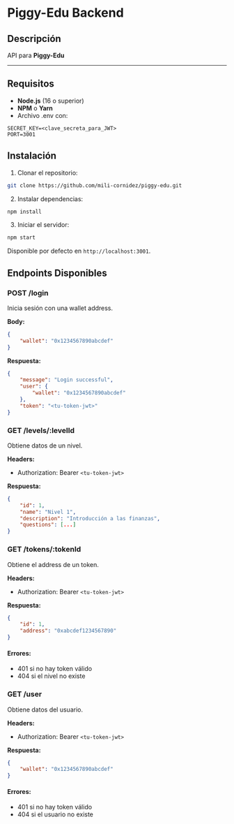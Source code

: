 # Piggy-Edu Backend

## Descripción

API para **Piggy-Edu**

---

## Requisitos

- **Node.js** (16 o superior)
- **NPM** o **Yarn**
- Archivo .env con:

```env
SECRET_KEY=<clave_secreta_para_JWT>
PORT=3001
```

## Instalación

1. Clonar el repositorio:

```bash
git clone https://github.com/mili-cornidez/piggy-edu.git
```

2. Instalar dependencias:

```bash
npm install
```

3. Iniciar el servidor:

```bash
npm start
```

Disponible por defecto en `http://localhost:3001`.

## Endpoints Disponibles

### POST /login

Inicia sesión con una wallet address.

**Body:**
```json
{
    "wallet": "0x1234567890abcdef"
}
```

**Respuesta:**
```json
{
    "message": "Login successful",
    "user": {
        "wallet": "0x1234567890abcdef"
    },
    "token": "<tu-token-jwt>"
}
```

### GET /levels/:levelId

Obtiene datos de un nivel.

**Headers:**
- Authorization: Bearer `<tu-token-jwt>`

**Respuesta:**
```json
{
    "id": 1,
    "name": "Nivel 1",
    "description": "Introducción a las finanzas",
    "questions": [...]
}
```

### GET /tokens/:tokenId

Obtiene el address de un token.

**Headers:**
- Authorization: Bearer `<tu-token-jwt>`

**Respuesta:**
```json
{
    "id": 1,
    "address": "0xabcdef1234567890"
}
```

#### Errores:
- 401 si no hay token válido
- 404 si el nivel no existe

### GET /user

Obtiene datos del usuario.

**Headers:**
- Authorization: Bearer `<tu-token-jwt>`

**Respuesta:**
```json
{
    "wallet": "0x1234567890abcdef"
}
```

#### Errores:
- 401 si no hay token válido
- 404 si el usuario no existe